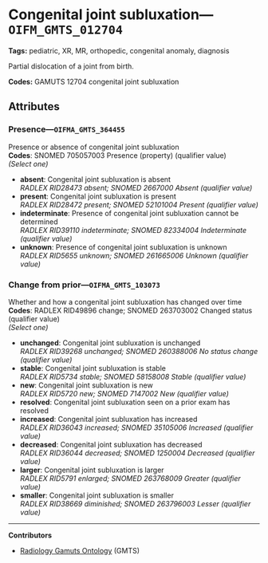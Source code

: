 # Congenital joint subluxation—`OIFM_GMTS_012704`

**Tags:** pediatric, XR, MR, orthopedic, congenital anomaly, diagnosis

Partial dislocation of a joint from birth.

**Codes:** GAMUTS 12704 congenital joint subluxation

## Attributes

### Presence—`OIFMA_GMTS_364455`

Presence or absence of congenital joint subluxation  
**Codes**: SNOMED 705057003 Presence (property) (qualifier value)  
*(Select one)*

- **absent**: Congenital joint subluxation is absent  
_RADLEX RID28473 absent; SNOMED 2667000 Absent (qualifier value)_
- **present**: Congenital joint subluxation is present  
_RADLEX RID28472 present; SNOMED 52101004 Present (qualifier value)_
- **indeterminate**: Presence of congenital joint subluxation cannot be determined  
_RADLEX RID39110 indeterminate; SNOMED 82334004 Indeterminate (qualifier value)_
- **unknown**: Presence of congenital joint subluxation is unknown  
_RADLEX RID5655 unknown; SNOMED 261665006 Unknown (qualifier value)_

### Change from prior—`OIFMA_GMTS_103073`

Whether and how a congenital joint subluxation has changed over time  
**Codes**: RADLEX RID49896 change; SNOMED 263703002 Changed status (qualifier value)  
*(Select one)*

- **unchanged**: Congenital joint subluxation is unchanged  
_RADLEX RID39268 unchanged; SNOMED 260388006 No status change (qualifier value)_
- **stable**: Congenital joint subluxation is stable  
_RADLEX RID5734 stable; SNOMED 58158008 Stable (qualifier value)_
- **new**: Congenital joint subluxation is new  
_RADLEX RID5720 new; SNOMED 7147002 New (qualifier value)_
- **resolved**: Congenital joint subluxation seen on a prior exam has resolved  
- **increased**: Congenital joint subluxation has increased  
_RADLEX RID36043 increased; SNOMED 35105006 Increased (qualifier value)_
- **decreased**: Congenital joint subluxation has decreased  
_RADLEX RID36044 decreased; SNOMED 1250004 Decreased (qualifier value)_
- **larger**: Congenital joint subluxation is larger  
_RADLEX RID5791 enlarged; SNOMED 263768009 Greater (qualifier value)_
- **smaller**: Congenital joint subluxation is smaller  
_RADLEX RID38669 diminished; SNOMED 263796003 Lesser (qualifier value)_

---

**Contributors**

- [Radiology Gamuts Ontology](https://gamuts.net/) (GMTS)